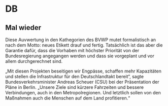 
# DB
## Mal wieder
Diese Auvwertung in den Kathegorien des BVWP mutet formalistisch an nach dem Motto: neues Etikett drauf und fertig. Tatsächlich ist das aber die Garantie dafür, dass die Vorhaben mit höchster Priorität von der Bundesregierung angegangen werden und dass sie vorgeplant und vor allem durchgerechnet sind.

„Mit diesen Projekten beseitigen wir Engpässe, schaffen mehr Kapazitäten und stellen die Infrastruktur für den Deutschlandtakt bereit“, sagte Bundesverkehrsminister Andreas Scheuer (CSU) bei der Präsentation der Pläne in Berlin. „Unsere Ziele sind kürzere Fahrzeiten und bessere Verbindungen, auch in den Metropolregionen. Und letztlich sollen von den Maßnahmen auch die Menschen auf dem Land profitieren.“
